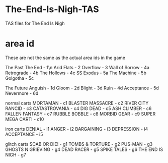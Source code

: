 # The-End-Is-Nigh-TAS
TAS files for The End Is Nigh

# area id

These are not the same as the actual area ids in the game

The Past
The End - 1\n
Arid Flats - 2
Overflow - 3
Wall of Sorrow - 4a
Retrograde - 4b
The Hollows - 4c
SS Exodus - 5a
The Machine - 5b
Golgotha - 5c

The Future
Anguish - 1d
Gloom - 2d
Blight - 3d
Ruin - 4d
Acceptance - 5d
Nevermore - 6d

normal carts
MORTAMAN - c1
BLASTER MASSACRE - c2
RIVER CITY RANCID - c3
CATASTROVANIA - c4
DIG DEAD - c5
ASH CLIMBER - c6
FALLEN FANTASY - c7
RUBBLE BOBBLE - c8
MORBID GEAR - c9
SUPER MEGA CART! - c10

iron carts
DENIAL - i1
ANGER - i2
BARGAINING - i3
DEPRESSION - i4
ACCEPTANCE - i5

glitch carts
SCAB OR DIE! - g1
TOMBS & TORTURE - g2
PUS-MAN - g3
GHOSTS N GRIEVING - g4
DEAD RACER - g5
SPIKE TALES - g6
THE END IS NIGH - g7
